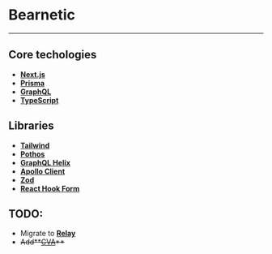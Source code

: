 # Bearnetic

---

## Core techologies

- **[Next.js](https://nextjs.org/)**
- **[Prisma](https://www.prisma.io/)**
- **[GraphQL](https://graphql.org/)**
- **[TypeScript](https://www.typescriptlang.org/)**

## Libraries

- **[Tailwind](https://tailwindcss.com)**
- **[Pothos](https://www.pothos-graphql.dev/)**
- **[GraphQL Helix](https://github.com/contrawork/graphql-helix)**
- **[Apollo Client](https://www.apollographql.com/docs/react/)**
- **[Zod](https://github.com/colinhacks/zod)**
- **[React Hook Form](https://react-hook-form.com/)**

## TODO:

- Migrate to **[Relay](https://relay.dev/)**
- ~~Add**[CVA](https://github.com/joe-bell/cva)**~~
